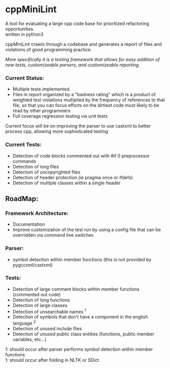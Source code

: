 # cppMiniLint
A tool for evaluating a large cpp code base for prioritized refactoring opportunities.  
written in python3

cppMiniLint crawls through a codebase and generates a report of files and violations of 
good programming practice.

*More specifically it is a testing framework that allows for easy addition of new tests, 
customizeable parsers, and customizeable reporting.*

### Current Status:
- Multiple tests implemented.  
- Files in report organized by a "badness rating" which is a product of weighted test violations 
  multiplied by the frequency of references to that file, so that you can focus efforts on the 
  dirtiest code most likely to be read by other programmers
- Full coverage regression testing via unit tests

Current focus will be on improving the parser to use castxml to
better process cpp, allowing more sophisticated testing

### Current Tests:
- Detection of code blocks commented out with #if 0 preprocessor commands
- Detection of long files
- Detection of uncopyrighted files
- Detection of header protection (ie pragma once or ifdefs)
- Detection of multiple classes within a single header

## RoadMap:
### Framework Architecture:
- Documentation
- Improve customization of the test run by using a config file that can be overridden via
  command line switches

### Parser:
- symbol detection within member functions (this is not provided by pygccxml/castxml)

### Tests:
- Detection of large comment blocks within member functions (commented out code)
- Detection of long functions 
- Detection of large classes
- Detection of unsearchable names <sup>1</sup>
- Detection of symbols that don't have a component in the english language <sup>2</sup>
- Detection of unused include files
- Detection of unused public class entities (functions, public member variables, etc...)

1: should occur after parser performs symbol detection within member functions<BR>
1: should occur after folding in NLTK or SDict
